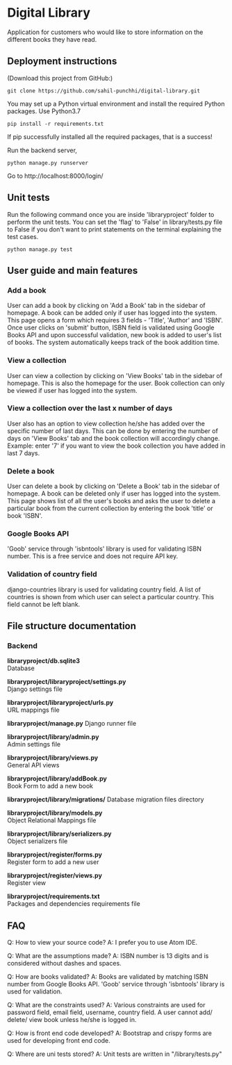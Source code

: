# Digital Library

Application for customers who would like to store information on the different books they have read.


## Deployment instructions

(Download this project from GitHub:)

```
git clone https://github.com/sahil-punchhi/digital-library.git

```

You may set up a Python virtual environment
and install the required Python packages.
Use Python3.7

```
pip install -r requirements.txt  
```

If pip successfully installed all the required packages, that is a success!

Run the backend server,
```
python manage.py runserver  
```  

Go to http://localhost:8000/login/


## Unit tests

Run the following command once you are inside 'libraryproject' folder to perform the unit tests. You can set the 'flag' to 'False' in library/tests.py file to False if you don't want to print statements on the terminal explaining the test cases.
```
python manage.py test
```


## User guide and main features

### Add a book
User can add a book by clicking on 'Add a Book' tab in the sidebar of homepage. A book can be added only if user has logged into the system. This page opens a form which requires 3 fields - 'Title', 'Author' and 'ISBN'. Once user clicks on 'submit' button, ISBN field is validated using Google Books API and upon successful validation, new book is added to user's list of books. The system automatically keeps track of the book addition time.

### View a collection
User can view a collection by clicking on 'View Books' tab in the sidebar of homepage. This is also the homepage for the user. Book collection can only be viewed if user has logged into the system.

### View a collection over the last x number of days
User also has an option to view collection he/she has added over the specific number of last days. This can be done by entering the number of days on 'View Books' tab and the book collection will accordingly change. Example: enter '7' if you want to view the book collection you have added in last 7 days.

### Delete a book
User can delete a book by clicking on 'Delete a Book' tab in the sidebar of homepage. A book can be deleted only if user has logged into the system. This page shows list of all the user's books and asks the user to delete a particular book from the current collection by entering the book 'title' or book 'ISBN'.

### Google Books API
'Goob' service through 'isbntools' library is used for validating ISBN number. This is a free service and does not require API key.

### Validation of country field
django-countries library is used for validating country field. A list of countries is shown from which user can select a particular country. This field cannot be left blank.



## File structure documentation

### Backend  

**libraryproject/db.sqlite3**  
Database  

**libraryproject/libraryproject/settings.py**  
Django settings file

**libraryproject/libraryproject/urls.py**  
URL mappings file

**libraryproject/manage.py**
Django runner file  

**libraryproject/library/admin.py**  
Admin settings file

**libraryproject/library/views.py**  
General API views

**libraryproject/library/addBook.py**  
Book Form to add a new book

**libraryproject/library/migrations/**
Database migration files directory

**libraryproject/library/models.py**  
Object Relational Mappings file

**libraryproject/library/serializers.py**  
Object serializers file

**libraryproject/register/forms.py**  
Register form to add a new user

**libraryproject/register/views.py**  
Register view

**libraryproject/requirements.txt**  
Packages and dependencies requirements file


## FAQ

Q: How to view your source code?
A: I prefer you to use Atom IDE.

Q: What are the assumptions made?
A: ISBN number is 13 digits and is considered without dashes and spaces.

Q: How are books validated?
A: Books are validated by matching ISBN number from Google Books API. 'Goob' service through 'isbntools' library is used for validation.

Q: What are the constraints used?
A: Various constraints are used for password field, email field, username, country field. A user cannot add/ delete/ view book unless he/she is logged in.

Q: How is front end code developed?
A: Bootstrap and crispy forms are used for developing front end code.

Q: Where are uni tests stored?
A: Unit tests are written in "/library/tests.py"
